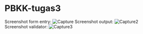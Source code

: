 # PBKK-tugas3

Screenshot form entry:
![Capture](https://user-images.githubusercontent.com/32903576/55683663-56da5500-596c-11e9-9224-4f283cc27151.PNG)
Screenshot output: 
![Capture2](https://user-images.githubusercontent.com/32903576/55683664-5c379f80-596c-11e9-81cb-00fb617ab89f.PNG)
Screenshot validator:
![Capture3](https://user-images.githubusercontent.com/32903576/55683665-5e016300-596c-11e9-9a7e-aa885ea1743b.PNG)
